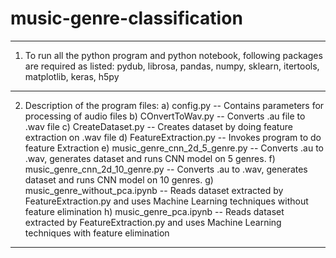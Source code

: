 # music-genre-classification
***********************************************************************************************************************************************************
1) To run all the python program and python notebook, following packages are required as listed:
	pydub, librosa, pandas, numpy, sklearn, itertools, matplotlib, keras, h5py
***********************************************************************************************************************************************************
2) Description of the program files:
	a) config.py -- Contains parameters for processing of audio files
	b) COnvertToWav.py -- Converts .au file to .wav file
	c) CreateDataset.py -- Creates dataset by doing feature extraction on .wav file
	d) FeatureExtraction.py -- Invokes program to do feature Extraction
	e) music_genre_cnn_2d_5_genre.py -- Converts .au to .wav, generates dataset and runs CNN model on 5 genres.
	f) music_genre_cnn_2d_10_genre.py -- Converts .au to .wav, generates dataset and runs CNN model on 10 genres.
	g) music_genre_without_pca.ipynb -- Reads dataset extracted by FeatureExtraction.py and uses Machine Learning techniques without feature elimination
	h) music_genre_pca.ipynb -- Reads dataset extracted by FeatureExtraction.py and uses Machine Learning techniques with feature elimination
***********************************************************************************************************************************************************
